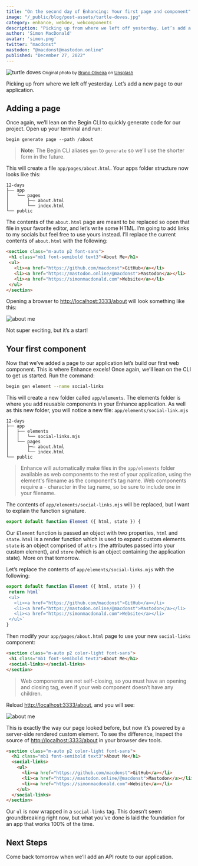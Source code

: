 ```yaml
---
title: "On the second day of Enhancing: Your first page and component"
image: "/_public/blog/post-assets/turtle-doves.jpg"
category: enhance, webdev, webcomponents
description: "Picking up from where we left off yesterday. Let’s add a new page to our application."
author: 'Simon MacDonald'
avatar: 'simon.png'
twitter: "macdonst"
mastodon: "@macdonst@mastodon.online"
published: "December 27, 2022"
---
```


![turtle doves](/_public/blog/post-assets/turtle-doves.jpg)
<small>Original photo by [Bruno Oliveira](https://unsplash.com/@boliveira) on [Unsplash](https://unsplash.com/s/photos/turtle-doves)
</small>

Picking up from where we left off yesterday. Let’s add a new page to our application.

## Adding a page

Once again, we’ll lean on the Begin CLI to quickly generate code for our project. Open up your terminal and run:

```
begin generate page --path /about
```

> **Note:** The Begin CLI aliases `gen` to `generate` so we’ll use the shorter form in the future.

This will create a file `app/pages/about.html`. Your apps folder structure now looks like this:

```
12-days
├── app
│   └── pages
│       ├─– about.html
│       └── index.html
└── public
```

The contents of the `about.html` page are meant to be replaced so open that file in your favorite editor, and let’s write some HTML. I’m going to add links to my socials but feel free to use yours instead. I’ll replace the current contents of `about.html` with the following:

```html
<section class="m-auto p2 font-sans">
 <h1 class="mb1 font-semibold text3">About Me</h1>
 <ul>
   <li><a href="https://github.com/macdonst">GitHub</a></li>
   <li><a href="https://mastodon.online/@macdonst">Mastodon</a></li>
   <li><a href="https://simonmacdonald.com">Website</a></li>
 </ul>
</section>
```

Opening a browser to [http://localhost:3333/about](http://localhost:3333/about) will look something like this:

![about me](/_public/blog/post-assets/12-days/about-me.png)

Not super exciting, but it’s a start!

## Your first component

Now that we’ve added a page to our application let’s build our first web component. This is where Enhance excels! Once again, we’ll lean on the CLI to get us started. Run the command:

```bash
begin gen element --name social-links
```

This will create a new folder called `app/elements`. The elements folder is where you add reusable components in your Enhance application. As well as this new folder, you will notice a new file: `app/elements/social-link.mjs`

```
12-days
├── app
│   ├── elements
│   │   └── social-links.mjs
│   └── pages
│       ├─– about.html
│       └── index.html
└── public
```

> Enhance will automatically make files in the `app/elements` folder available as web components to the rest of your application, using the element's filename as the component's tag name. Web components require a `-` character in the tag name, so be sure to include one in your filename.

The contents of `app/elements/social-links.mjs` will be replaced, but I want to explain the function signature.

```javascript
export default function Element ({ html, state }) {
```

Our `Element` function is passed an object with two properties, `html` and `state`. `html` is a render function which is used to expand custom elements. `state` is an object comprised of `attrs` (the attributes passed into your custom element), and `store` (which is an object containing the application state). More on that tomorrow.

Let’s replace the contents of `app/elements/social-links.mjs` with the following:

```javascript
export default function Element ({ html, state }) {
 return html`
 <ul>
   <li><a href="https://github.com/macdonst">GitHub</a></li>
   <li><a href="https://mastodon.online/@macdonst">Mastodon</a></li>
   <li><a href="https://simonmacdonald.com">Website</a></li>
 </ul>`
}
```

Then modify your `app/pages/about.html` page to use your new `social-links` component:

```html
<section class="m-auto p2 color-light font-sans">
 <h1 class="mb1 font-semibold text3">About Me</h1>
 <social-links></social-links>
</section>
```

> Web components are not self-closing, so you must have an opening and closing tag, even if your web component doesn’t have any children.

Reload [http://localhost:3333/about](http://localhost:3333/about), and you will see:

![about me](/_public/blog/post-assets/12-days/about-me.png)

This is exactly the way our page looked before, but now it’s powered by a server-side rendered custom element. To see the difference, inspect the source of  [http://localhost:3333/about](http://localhost:3333/about) in your browser dev tools.

```html
<section class="m-auto p2 color-light font-sans">
  <h1 class="mb1 font-semibold text3">About Me</h1>
  <social-links>
    <ul>
      <li><a href="https://github.com/macdonst">GitHub</a></li>
      <li><a href="https://mastodon.online/@macdonst">Mastodon</a></li>
      <li><a href="https://simonmacdonald.com">Website</a></li>
    </ul>
  </social-links>
</section>
```

Our `ul` is now wrapped in a `social-links` tag. This doesn’t seem groundbreaking right now, but what you’ve done is laid the foundation for an app that works 100% of the time.

## Next Steps

Come back tomorrow when we’ll add an API route to our application.
